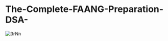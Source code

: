 # The-Complete-FAANG-Preparation-DSA-

![3rNn](https://github.com/Princekumar1291/The-Complete-FAANG-Preparation-DSA-/assets/116269619/d08c9806-ad89-451d-8d88-6d143acd7f9c)

